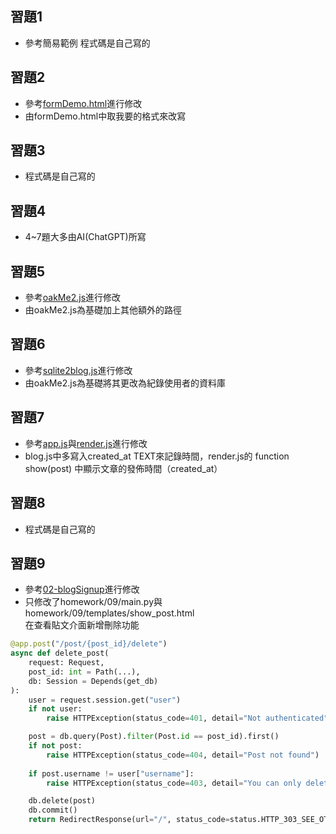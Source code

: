 ## 習題1
- 參考簡易範例 程式碼是自己寫的
## 習題2
- 參考[formDemo.html](https://github.com/ccc113b/html2server/blob/master/01-%E5%89%8D%E7%AB%AF%E7%B6%B2%E9%A0%81/01-html/form/formDemo.html)進行修改
- 由formDemo.html中取我要的格式來改寫
## 習題3
- 程式碼是自己寫的
## 習題4
- 4~7題大多由AI(ChatGPT)所寫
## 習題5
- 參考[oakMe2.js](https://github.com/ccc113b/html2server/blob/master/02-%E5%BE%8C%E7%AB%AFserver/js/deno/02-oak/01-basic/oakMe2.js)進行修改
- 由oakMe2.js為基礎加上其他額外的路徑
## 習題6
- 參考[sqlite2blog.js](https://github.com/ccc113b/html2server/blob/master/02-%E5%BE%8C%E7%AB%AFserver/js/deno/04-sqlite/01-sqliteHello/sqlite2blog.js)進行修改
- 由oakMe2.js為基礎將其更改為紀錄使用者的資料庫
## 習題7
- 參考[app.js](https://github.com/ccc113b/html2server/blob/master/02-%E5%BE%8C%E7%AB%AFserver/js/deno/04-sqlite/04-blog/app.js)與[render.js](https://github.com/ccc113b/html2server/blob/master/02-%E5%BE%8C%E7%AB%AFserver/js/deno/04-sqlite/04-blog/render.js)進行修改
- blog.js中多寫入created_at TEXT來記錄時間，render.js的 function show(post) 中顯示文章的發佈時間（created_at）
## 習題8
- 程式碼是自己寫的
## 習題9
- 參考[02-blogSignup](https://github.com/ccc113b/html2server/tree/master/02-%E5%BE%8C%E7%AB%AFserver/py/fastapi/04-session/02-blogSignup)進行修改
- 只修改了homework/09/main.py與homework/09/templates/show_post.html<br>在查看貼文介面新增刪除功能<br>
```python
@app.post("/post/{post_id}/delete")
async def delete_post(
    request: Request,
    post_id: int = Path(...),
    db: Session = Depends(get_db)
):
    user = request.session.get("user")
    if not user:
        raise HTTPException(status_code=401, detail="Not authenticated")

    post = db.query(Post).filter(Post.id == post_id).first()
    if not post:
        raise HTTPException(status_code=404, detail="Post not found")
    
    if post.username != user["username"]:
        raise HTTPException(status_code=403, detail="You can only delete your own posts")

    db.delete(post)
    db.commit()
    return RedirectResponse(url="/", status_code=status.HTTP_303_SEE_OTHER)
```
